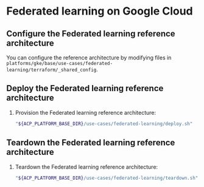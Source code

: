 # Federated learning on Google Cloud

## Configure the Federated learning reference architecture

You can configure the reference architecture by modifying files in
`platforms/gke/base/use-cases/federated-learning/terraform/_shared_config`.

## Deploy the Federated learning reference architecture

1. Provision the Federated learning reference architecture:

   ```sh
   "${ACP_PLATFORM_BASE_DIR}/use-cases/federated-learning/deploy.sh"
   ```

## Teardown the Federated learning reference architecture

1. Teardown the Federated learning reference architecture:

   ```sh
   "${ACP_PLATFORM_BASE_DIR}/use-cases/federated-learning/teardown.sh"
   ```
